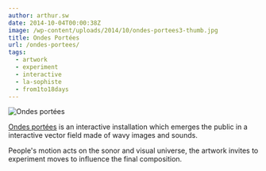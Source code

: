 ```yaml
---
author: arthur.sw
date: 2014-10-04T00:00:38Z
image: /wp-content/uploads/2014/10/ondes-portees3-thumb.jpg
title: Ondes Portées
url: /ondes-portees/
tags:
  - artwork
  - experiment
  - interactive
  - la-sophiste
  - from1to18days
---
```


![Ondes portées](/wp-content/uploads/2014/10/ondes-portees2.jpg)

[Ondes portées](http://www.lasophiste.com/portfolio/ondesportees/) is an interactive installation which emerges the public in a interactive vector field made of wavy images and sounds.

People's motion acts on the sonor and visual universe, the artwork invites to experiment moves to influence the final composition.